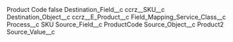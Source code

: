 <?xml version="1.0" encoding="UTF-8"?>
<CustomMetadata xmlns="http://soap.sforce.com/2006/04/metadata" xmlns:xsi="http://www.w3.org/2001/XMLSchema-instance" xmlns:xsd="http://www.w3.org/2001/XMLSchema">
    <label>Product Code</label>
    <protected>false</protected>
    <values>
        <field>Destination_Field__c</field>
        <value xsi:type="xsd:string">ccrz__SKU__c</value>
    </values>
    <values>
        <field>Destination_Object__c</field>
        <value xsi:type="xsd:string">ccrz__E_Product__c</value>
    </values>
    <values>
        <field>Field_Mapping_Service_Class__c</field>
        <value xsi:nil="true"/>
    </values>
    <values>
        <field>Process__c</field>
        <value xsi:type="xsd:string">SKU</value>
    </values>
    <values>
        <field>Source_Field__c</field>
        <value xsi:type="xsd:string">ProductCode</value>
    </values>
    <values>
        <field>Source_Object__c</field>
        <value xsi:type="xsd:string">Product2</value>
    </values>
    <values>
        <field>Source_Value__c</field>
        <value xsi:nil="true"/>
    </values>
</CustomMetadata>
